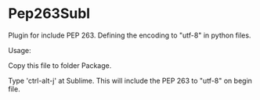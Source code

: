 Pep263Subl
==========

Plugin for include PEP 263. Defining the encoding to "utf-8" in python files.

Usage:

Copy this file to folder Package.

Type 'ctrl-alt-j' at Sublime. This will include the PEP 263 to "utf-8" on begin file.